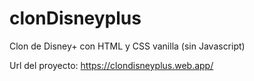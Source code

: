 # clonDisneyplus
Clon de Disney+ con HTML y CSS vanilla (sin Javascript)

Url del proyecto: https://clondisneyplus.web.app/
